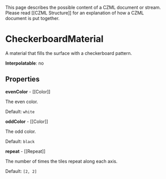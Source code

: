 This page describes the possible content of a CZML document or stream. Please read [[CZML Structure]] for an explanation of how a CZML document is put together.

# CheckerboardMaterial

A material that fills the surface with a checkerboard pattern.

**Interpolatable**: no

## Properties

**evenColor** - [[Color]]

The even color.

Default: `white`


**oddColor** - [[Color]]

The odd color.

Default: `black`


**repeat** - [[Repeat]]

The number of times the tiles repeat along each axis.

Default: `[2, 2]`


